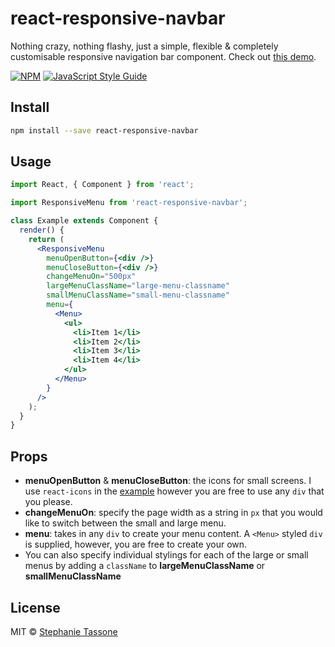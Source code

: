 # react-responsive-navbar

Nothing crazy, nothing flashy, just a simple, flexible & completely customisable
responsive navigation bar component. Check out
[this demo](https://stephanieinez.github.io/react-responsive-navbar/).

[![NPM](https://img.shields.io/npm/v/react-responsive-navbar.svg)](https://www.npmjs.com/package/react-responsive-navbar)
[![JavaScript Style Guide](https://img.shields.io/badge/code_style-standard-brightgreen.svg)](https://standardjs.com)

## Install

```bash
npm install --save react-responsive-navbar
```

## Usage

```jsx
import React, { Component } from 'react';

import ResponsiveMenu from 'react-responsive-navbar';

class Example extends Component {
  render() {
    return (
      <ResponsiveMenu
        menuOpenButton={<div />}
        menuCloseButton={<div />}
        changeMenuOn="500px"
        largeMenuClassName="large-menu-classname"
        smallMenuClassName="small-menu-classname"
        menu={
          <Menu>
            <ul>
              <li>Item 1</li>
              <li>Item 2</li>
              <li>Item 3</li>
              <li>Item 4</li>
            </ul>
          </Menu>
        }
      />
    );
  }
}
```

## Props

* **menuOpenButton** & **menuCloseButton**: the icons for small screens. I use
  `react-icons` in the
  [example](https://stephanieinez.github.io/react-responsive-navbar/) however
  you are free to use any `div` that you please.
* **changeMenuOn**: specify the page width as a string in `px` that you would
  like to switch between the small and large menu.
* **menu**: takes in any `div` to create your menu content. A `<Menu>` styled
  `div` is supplied, however, you are free to create your own.
* You can also specify individual stylings for each of the large or small menus
  by adding a `className` to **largeMenuClassName** or **smallMenuClassName**

## License

MIT © [Stephanie Tassone](https://github.com/stephanieinez)
